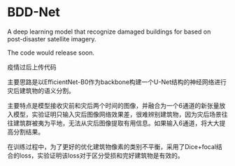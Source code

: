 # BDD-Net
A deep learning model that recognize damaged buildings for based on post-disaster satellite imagery.

The code would release soon.

疫情过后上传代码

主要思路是以EfficientNet-B0作为backbone构建一个U-Net结构的神经网络进行灾后建筑物的语义分割。

主要特点是模型接收灾前和灾后两个时间的图像，并融合为一个6通道的新张量放入模型，实验证明只输入灾后图像网络效果差，很难辨别建筑物，因为灾后场景往往建筑群被夷为平地，无法从灾后图像提取有用信息。如果输入6通道，将大大提高分割结果。

在训练过程中，为了更好的优化建筑物像素的类别不平衡，采用了Dice+focal结合的loss，实验证明该loss对于区分受损和完好建筑物是有效的。
